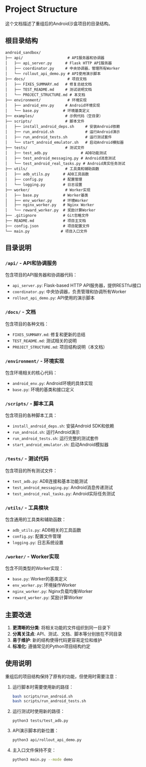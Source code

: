# Project Structure

这个文档描述了重组后的Android沙盒项目的目录结构。

## 根目录结构

```
android_sandbox/
├── api/                    # API服务器和协调器
│   ├── api_server.py      # Flask HTTP API服务器
│   ├── coordinator.py     # 中央协调器，管理所有Worker
│   └── rollout_api_demo.py # API使用演示脚本
├── docs/                   # 项目文档
│   ├── FIXES_SUMMARY.md   # 修复总结文档
│   ├── TEST_README.md     # 测试说明文档
│   └── PROJECT_STRUCTURE.md # 本文档
├── environment/            # 环境实现
│   ├── android_env.py     # Android环境实现
│   └── base.py           # 环境基类定义
├── examples/              # 示例代码（空目录）
├── scripts/               # 脚本文件
│   ├── install_android_deps.sh     # 安装Android依赖
│   ├── run_android.sh              # 运行Android演示
│   ├── run_android_tests.sh        # 运行测试套件
│   └── start_android_emulator.sh   # 启动Android模拟器
├── tests/                 # 测试文件
│   ├── test_adb.py               # ADB功能测试
│   ├── test_android_messaging.py # Android消息测试
│   └── test_android_real_tasks.py # Android真实任务测试
├── utils/                 # 工具类和辅助函数
│   ├── adb_utils.py      # ADB工具函数
│   ├── config.py         # 配置管理
│   └── logging.py        # 日志设置
├── worker/                # Worker实现
│   ├── base.py           # Worker基类
│   ├── env_worker.py     # 环境Worker
│   ├── nginx_worker.py   # Nginx Worker
│   └── reward_worker.py  # 奖励计算Worker
├── .gitignore            # Git忽略文件
├── README.md             # 项目主文档
├── config.json           # 项目配置文件
└── main.py              # 项目入口文件
```

## 目录说明

### `/api/` - API和协调服务
包含项目的API服务器和协调器代码：
- `api_server.py`: Flask-based HTTP API服务器，提供RESTful接口
- `coordinator.py`: 中央协调器，负责管理和协调所有Worker
- `rollout_api_demo.py`: API使用的演示脚本

### `/docs/` - 文档
包含项目的各种文档：
- `FIXES_SUMMARY.md`: 修复和更新的总结
- `TEST_README.md`: 测试相关的说明
- `PROJECT_STRUCTURE.md`: 项目结构说明（本文档）

### `/environment/` - 环境实现
包含环境相关的核心代码：
- `android_env.py`: Android环境的具体实现
- `base.py`: 环境的基类和接口定义

### `/scripts/` - 脚本工具
包含项目的各种脚本工具：
- `install_android_deps.sh`: 安装Android SDK和依赖
- `run_android.sh`: 运行Android演示
- `run_android_tests.sh`: 运行完整的测试套件
- `start_android_emulator.sh`: 启动Android模拟器

### `/tests/` - 测试代码
包含项目的所有测试文件：
- `test_adb.py`: ADB连接和基本功能测试
- `test_android_messaging.py`: Android消息传递测试
- `test_android_real_tasks.py`: Android实际任务测试

### `/utils/` - 工具模块
包含通用的工具类和辅助函数：
- `adb_utils.py`: ADB相关的工具函数
- `config.py`: 配置文件管理
- `logging.py`: 日志系统设置

### `/worker/` - Worker实现
包含不同类型的Worker实现：
- `base.py`: Worker的基类定义
- `env_worker.py`: 环境操作Worker
- `nginx_worker.py`: Nginx负载均衡Worker
- `reward_worker.py`: 奖励计算Worker

## 主要改进

1. **更清晰的分类**: 将相关功能的文件组织到同一目录下
2. **分离关注点**: API、测试、文档、脚本等分别放在不同目录
3. **易于维护**: 新的结构使得代码更容易定位和维护
4. **标准化**: 遵循常见的Python项目结构约定

## 使用说明

重组后的项目结构保持了原有的功能，但使用时需要注意：

1. 运行脚本时需要使用新的路径：
   ```bash
   bash scripts/run_android.sh
   bash scripts/run_android_tests.sh
   ```

2. 运行测试时使用新的路径：
   ```bash
   python3 tests/test_adb.py
   ```

3. API演示脚本的新位置：
   ```bash
   python3 api/rollout_api_demo.py
   ```

4. 主入口文件保持不变：
   ```bash
   python3 main.py --mode demo
   ``` 
